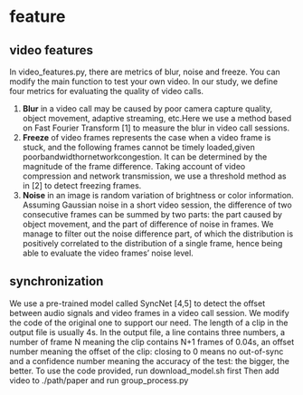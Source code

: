 # feature
## video features
In video_features.py, there are metrics of blur, noise and freeze. You can modify the main function to test your own video.
 In our study, we define four metrics for evaluating the quality of video calls.
1. **Blur** in a video call may be caused by poor camera capture quality, object movement, adaptive streaming, etc.Here we use a method based on Fast Fourier Transform [1] to measure the blur in video call sessions.
2.  **Freeze** of video frames represents the case when a video frame is stuck, and the following frames cannot be timely loaded,given poorbandwidthornetworkcongestion. It can be determined by the magnitude of the frame difference. Taking account of video compression and network transmission, we use a threshold method as in [2] to detect freezing frames.
3. **Noise** in an image is random variation of brightness or color information. Assuming Gaussian noise in a short video session, the difference of two consecutive frames can be summed by two parts: the part caused by object movement, and the part of difference of noise in frames. We manage to filter out the noise difference part, of which the distribution is positively correlated to the distribution of a single frame, hence being able to evaluate the video frames’ noise level.

## synchronization
 We use a pre-trained model called SyncNet [4,5] to detect the offset between audio signals and video frames in a video call session. We modify the code of the original one to support our need. The length of a clip in the output file is usually 4s. In the output file, a line contains three numbers, a number of frame N meaning the clip contains N+1 frames of 0.04s, an offset number meaning the offset of the clip: closing to 0 means no out-of-sync and a confidence number meaning the accuracy of the test: the bigger, the better.
 To use the code provided, run download_model.sh first
 Then add video to ./path/paper and run group_process.py
